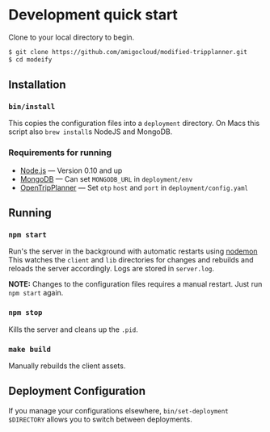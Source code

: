 # Development quick start

Clone to your local directory to begin.

```bash
$ git clone https://github.com/amigocloud/modified-tripplanner.git
$ cd modeify
```
## Installation

### `bin/install`

This copies the configuration files into a `deployment` directory. On Macs this script also `brew install`s NodeJS and MongoDB.

### Requirements for running

* [Node.js](https://nodejs.org/) — Version 0.10 and up
* [MongoDB](https://www.mongodb.org/) — Can set `MONGODB_URL` in `deployment/env`
* [OpenTripPlanner](http://www.opentripplanner.org/) — Set `otp` `host` and `port` in `deployment/config.yaml`

## Running

### `npm start`

Run's the server in the background with automatic restarts using [nodemon](http://nodemon.io/) This watches the `client` and `lib` directories for changes and rebuilds and reloads the server accordingly. Logs are stored in `server.log`.

**NOTE:** Changes to the configuration files requires a manual restart. Just run `npm start` again.

### `npm stop`

Kills the server and cleans up the `.pid`.

### `make build`

Manually rebuilds the client assets.

## Deployment Configuration

If you manage your configurations elsewhere, `bin/set-deployment $DIRECTORY` allows you to switch between deployments.

